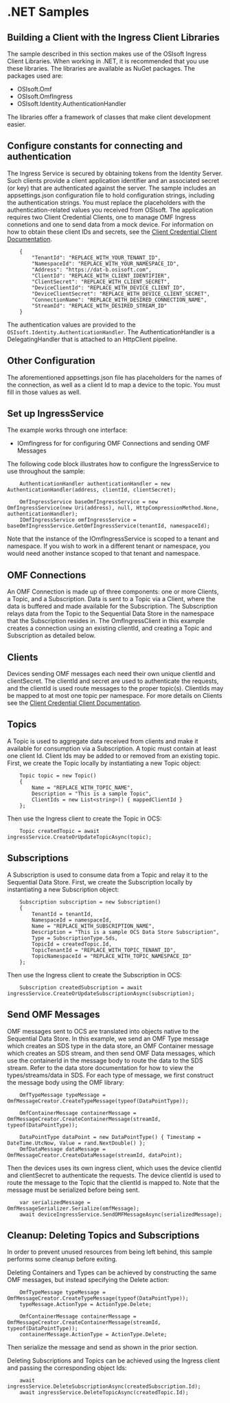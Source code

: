 .NET Samples 
============

Building a Client with the Ingress Client Libraries
---------------------------------------------------

The sample described in this section makes use of the OSIsoft Ingress Client Libraries. When working in .NET, 
it is recommended that you use these libraries. The libraries are available as NuGet packages. The packages used are:

* OSIsoft.Omf
* OSIsoft.OmfIngress
* OSIsoft.Identity.AuthenticationHandler

The libraries offer a framework of classes that make client development easier.

Configure constants for connecting and authentication
-----------------------------------------------------

The Ingress Service is secured by obtaining tokens from the Identity Server. Such clients 
provide a client application identifier and an associated secret (or key) that are 
authenticated against the server. The sample includes an appsettings.json configuration 
file to hold configuration strings, including the authentication strings. You must 
replace the placeholders with the authentication-related values you received from OSIsoft. The application requires two Client Credential Clients, one to manage OMF Ingress connetions and one to send data from a mock device. For information on how to obtain these client IDs and secrets, see the [Client Credential Client Documentation](https://ocs-docs.osisoft.com/Documentation/Identity/Identity_ClientCredentialClient.html).

```
	{
        "TenantId": "REPLACE_WITH_YOUR_TENANT_ID",
        "NamespaceId": "REPLACE_WITH_YOUR_NAMESPACE_ID",
        "Address": "https://dat-b.osisoft.com",
        "ClientId": "REPLACE_WITH_CLIENT_IDENTIFIER",
        "ClientSecret": "REPLACE_WITH_CLIENT_SECRET",
        "DeviceClientId": "REPLACE_WITH_DEVICE_CLIENT_ID",
        "DeviceClientSecret": "REPLACE_WITH_DEVICE_CLIENT_SECRET",
        "ConnectionName": "REPLACE_WITH_DESIRED_CONNECTION_NAME",
        "StreamId": "REPLACE_WITH_DESIRED_STREAM_ID"
	}
```

The authentication values are provided to the ``OSIsoft.Identity.AuthenticationHandler``. 
The AuthenticationHandler is a DelegatingHandler that is attached to an HttpClient pipeline.

Other Configuration
-------------------

The aforementioned appsettings.json file has placeholders for the names of the connection, as well as a client Id to map a device to the topic. You must fill in those values as well.

Set up IngressService
----------------------

The example works through one interface: 

* IOmfIngress for for configuring OMF Connections and sending OMF Messages

The following code block illustrates how to configure the IngressService to use throughout the sample:

```
    AuthenticationHandler authenticationHandler = new AuthenticationHandler(address, clientId, clientSecret);

    OmfIngressService baseOmfIngressService = new OmfIngressService(new Uri(address), null, HttpCompressionMethod.None, authenticationHandler);
    IOmfIngressService omfIngressService = baseOmfIngressService.GetOmfIngressService(tenantId, namespaceId);
```

Note that the instance of the IOmfIngressService is scoped to a tenant and namespace. If you wish to work in a different tenant or namespace, you would need another instance scoped to that tenant and namespace.

OMF Connections
-------------------------
An OMF Connection is made up of three components: one or more Clients, a Topic, and a Subscription. Data is sent to a Topic via a Client, where the data is buffered and made available for the Subscription. The 
Subscription relays data from the Topic to the Sequential Data Store in the namespace that the Subscription resides in. The OmfIngressClient in this example creates a connection using an existing clientId, and 
creating a Topic and Subscription as detailed below.

Clients
---------------

Devices sending OMF messages each need their own unique clientId and clientSecret. The clientId and secret are used to authenticate the requests, and the clientId is used route messages to the proper topic(s). 
ClientIds may be mapped to at most one topic per namespace. For more details on Clients see the [Client Credential Client Documentation](https://ocs-docs.osisoft.com/Documentation/Identity/Identity_ClientCredentialClient.html).

Topics
--------------

A Topic is used to aggregate data received from clients and make it available for consumption 
via a Subscription. A topic must contain at least one client Id. Client Ids may be added to 
or removed from an existing topic. First, we create the Topic locally by instantiating 
a new Topic object:


```
    Topic topic = new Topic()
    {
        Name = "REPLACE_WITH_TOPIC_NAME",
        Description = "This is a sample Topic",
        ClientIds = new List<string>() { mappedClientId }
    };
```

Then use the Ingress client to create the Topic in OCS:

```
    Topic createdTopic = await ingressService.CreateOrUpdateTopicAsync(topic);
```

Subscriptions
---------------------

A Subscription is used to consume data from a Topic and relay it to the Sequential Data Store.
First, we create the Subscription locally by instantiating a new Subscription object:

```
    Subscription subscription = new Subscription()
    {
        TenantId = tenantId,
        NamespaceId = namespaceId,
        Name = "REPLACE_WITH_SUBSCRIPTION_NAME",
        Description = "This is a sample OCS Data Store Subscription",
        Type = SubscriptionType.Sds,
        TopicId = createdTopic.Id,
        TopicTenantId = "REPLACE_WITH_TOPIC_TENANT_ID",
        TopicNamespaceId = "REPLACE_WITH_TOPIC_NAMESPACE_ID"
    };
```

Then use the Ingress client to create the Subscription in OCS:

```
    Subscription createdSubscription = await ingressService.CreateOrUpdateSubscriptionAsync(subscription);
```	

Send OMF Messages
-------------------

OMF messages sent to OCS are translated into objects native to the Sequential Data Store. In this example, we send an OMF Type message which creates an SDS type in the data store, 
an OMF Container message which creates an SDS stream, and then send OMF Data messages, which use the containerId in the message body to route the data to the SDS stream. 
Refer to the data store documentation for how to view the types/streams/data in SDS. For each type of message, we first construct the message body using the OMF library:

```	
    OmfTypeMessage typeMessage = OmfMessageCreator.CreateTypeMessage(typeof(DataPointType));

    OmfContainerMessage containerMessage = OmfMessageCreator.CreateContainerMessage(streamId, typeof(DataPointType));

    DataPointType dataPoint = new DataPointType() { Timestamp = DateTime.UtcNow, Value = rand.NextDouble() };
    OmfDataMessage dataMessage = OmfMessageCreator.CreateDataMessage(streamId, dataPoint);
```

Then the devices uses its own ingress client, which uses the device clientId and clientSecret to authenticate the requests. The device clientId is used to route the message
to the Topic that the clientId is mapped to. Note that the message must be serialized before being sent.

```
    var serializedMessage = OmfMessageSerializer.Serialize(omfMessage);
    await deviceIngressService.SendOMFMessageAsync(serializedMessage);
```

Cleanup: Deleting Topics and Subscriptions
-----------------------------------------------------

In order to prevent unused resources from being left behind, this sample performs some cleanup before exiting. 

Deleting Containers and Types can be achieved by constructing the same OMF messages, but instead specifying the Delete action:

```
    OmfTypeMessage typeMessage = OmfMessageCreator.CreateTypeMessage(typeof(DataPointType));
    typeMessage.ActionType = ActionType.Delete;

    OmfContainerMessage containerMessage = OmfMessageCreator.CreateContainerMessage(streamId, typeof(DataPointType));
    containerMessage.ActionType = ActionType.Delete;  
```

Then serialize the message and send as shown in the prior section.

Deleting Subscriptions and Topics can be achieved using the Ingress client and passing the corresponding object Ids:

```
    await ingressService.DeleteSubscriptionAsync(createdSubscription.Id);
    await ingressService.DeleteTopicAsync(createdTopic.Id);
```